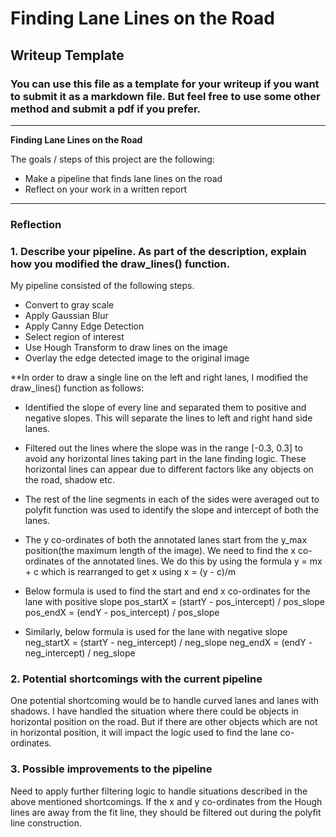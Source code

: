 # **Finding Lane Lines on the Road** 

## Writeup Template

### You can use this file as a template for your writeup if you want to submit it as a markdown file. But feel free to use some other method and submit a pdf if you prefer.

---

**Finding Lane Lines on the Road**

The goals / steps of this project are the following:
* Make a pipeline that finds lane lines on the road
* Reflect on your work in a written report


[//]: # (Image References)

[image1]: ./examples/grayscale.jpg "Grayscale"

---

### Reflection

### 1. Describe your pipeline. As part of the description, explain how you modified the draw_lines() function.

My pipeline consisted of the following steps. 
* Convert to gray scale
* Apply Gaussian Blur
* Apply Canny Edge Detection
* Select region of interest
* Use Hough Transform to draw lines on the image
* Overlay the edge detected image to the original image

**In order to draw a single line on the left and right lanes, I modified the draw_lines() function as follows:

* Identified the slope of every line and separated them to positive and negative slopes. This will separate the lines to left and right hand side lanes.

* Filtered out the lines where the slope was in the range [-0.3, 0.3] to avoid any horizontal lines taking part in the lane finding logic. These horizontal lines can appear due to different factors like any objects on the road, shadow etc.

* The rest of the line segments in each of the sides were averaged out to polyfit function was used to identify the slope and intercept of both the lanes.

* The y co-ordinates of both the annotated lanes start from the y_max position(the maximum length of the image). We need to find the x co-ordinates of the annotated lines. We do this by using the formula 
	y = mx + c 
which is rearranged to get x using
	x = (y - c)/m

* Below formula is used to find the start and end x co-ordinates for the lane with positive slope
    pos_startX = (startY - pos_intercept) / pos_slope
    pos_endX = (endY - pos_intercept) / pos_slope
	
* Similarly, below formula is used for the lane with negative slope
    neg_startX = (startY - neg_intercept) / neg_slope
    neg_endX = (endY - neg_intercept) / neg_slope
	

### 2. Potential shortcomings with the current pipeline


One potential shortcoming would be to handle curved lanes and lanes with shadows. I have handled the situation where there could be objects in horizontal position on the road. But if there are other objects which are not in horizontal position, it will impact the logic used to find the lane co-ordinates. 


### 3. Possible improvements to the pipeline

Need to apply further filtering logic to handle situations described in the above mentioned shortcomings. If the x and y co-ordinates from the Hough lines are away from the fit line, they should be filtered out during the polyfit line construction.
